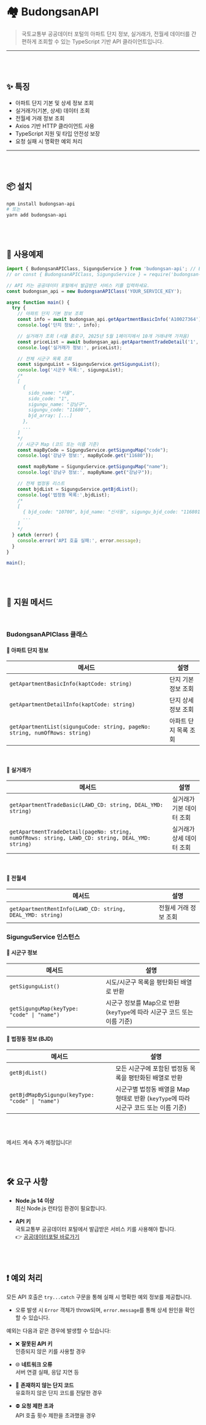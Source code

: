 # 🏘️ BudongsanAPI

> 국토교통부 공공데이터 포털의 아파트 단지 정보, 실거래가, 전월세 데이터를 간편하게 조회할 수 있는 TypeScript 기반 API 클라이언트입니다.
---

<br><br>

## ✨ 특징

- 아파트 단지 기본 및 상세 정보 조회
- 실거래가(기본, 상세) 데이터 조회
- 전월세 거래 정보 조회
- Axios 기반 HTTP 클라이언트 사용
- TypeScript 지원 및 타입 안전성 보장
- 요청 실패 시 명확한 예외 처리
---

<br><br>

## 📦 설치

```bash
npm install budongsan-api
# 또는
yarn add budongsan-api
```

<br><br>

## 🚀 사용예제
```ts
import { BudongsanAPIClass, SigunguService } from 'budongsan-api'; // ESM
// or const { BudongsanAPIClass, SigunguService } = require('budongsan-api'); // CommonJS

// API 키는 공공데이터 포털에서 발급받은 서비스 키를 입력하세요.
const budongsan_api = new BudongsanAPIClass('YOUR_SERVICE_KEY');

async function main() {
  try {
    // 아파트 단지 기본 정보 조회
    const info = await budongsan_api.getApartmentBasicInfo('A10027364'); // '덕수궁롯데캐슬아파트'
    console.log('단지 정보:', info);

    // 실거래가 조회 (서울 종로구, 2025년 5월 1페이지에서 10개 거래내역 가져옴)
    const priceList = await budongsan_api.getApartmentTradeDetail('1', '10', '11110', '202505'); 
    console.log('실거래가 정보:', priceList);

    // 전체 시군구 목록 조회
    const sigunguList = SigunguService.getSigunguList();
    console.log('시군구 목록:', sigunguList);
    /*
    [
      {
        sido_name: "서울",
        sido_code: "1",
        sigungu_name: "강남구",
        sigungu_code: "11680'",
        bjd_array: [...]
      },
      ...
    ]
    */
    // 시군구 Map (코드 또는 이름 기준)
    const mapByCode = SigunguService.getSigunguMap("code");
    console.log('강남구 정보:', mapByCode.get("11680"));

    const mapByName = SigunguService.getSigunguMap("name");
    console.log('강남구 정보:', mapByName.get("강남구"));

    // 전체 법정동 리스트
    const bjdList = SigunguService.getBjdList();
    console.log('법정동 목록:',bjdList);
    /*
    [
      { bjd_code: "10700", bjd_name: "신사동", sigungu_bjd_code: "1168010700" },
      ...
    ]
    */
  } catch (error) {
    console.error('API 호출 실패:', error.message);
  }
}

main();
```

<br><br>

## 📘 지원 메서드

<br>

### BudongsanAPIClass 클래스

#### 📌 아파트 단지 정보

| 메서드 | 설명 |
|--------|------|
| `getApartmentBasicInfo(kaptCode: string)` | 단지 기본 정보 조회 |
| `getApartmentDetailInfo(kaptCode: string)` | 단지 상세 정보 조회 |
| `getApartmentList(sigunguCode: string, pageNo: string, numOfRows: string)` | 아파트 단지 목록 조회 |

<br>

#### 📌 실거래가

| 메서드 | 설명 |
|--------|------|
| `getApartmentTradeBasic(LAWD_CD: string, DEAL_YMD: string)` | 실거래가 기본 데이터 조회 |
| `getApartmentTradeDetail(pageNo: string, numOfRows: string, LAWD_CD: string, DEAL_YMD: string)` | 실거래가 상세 데이터 조회 |

<br>

#### 📌 전월세

| 메서드 | 설명 |
|--------|------|
| `getApartmentRentInfo(LAWD_CD: string, DEAL_YMD: string)` | 전월세 거래 정보 조회 |

### SigunguService 인스턴스

#### 📌 시군구 정보

| 메서드                                        | 설명                                               |
| ------------------------------------------ | ------------------------------------------------ |
| `getSigunguList()`                         | 시도/시군구 목록을 평탄화된 배열로 반환                           |
| `getSigunguMap(keyType: "code" \| "name")` | 시군구 정보를 Map으로 반환 (`keyType`에 따라 시군구 코드 또는 이름 기준) |

#### 📌 법정동 정보 (BJD)

| 메서드                                             | 설명                                                      |
| ----------------------------------------------- | ------------------------------------------------------- |
| `getBjdList()`                                  | 모든 시군구에 포함된 법정동 목록을 평탄화된 배열로 반환                         |
| `getBjdMapBySigungu(keyType: "code" \| "name")` | 시군구별 법정동 배열을 Map 형태로 반환 (`keyType`에 따라 시군구 코드 또는 이름 기준) |

<br><br>

메서드 계속 추가 예정입니다!

<br><br>

## 🛠️ 요구 사항

- **Node.js 14 이상**  
  최신 Node.js 런타임 환경이 필요합니다.

- **API 키**  
  국토교통부 공공데이터 포털에서 발급받은 서비스 키를 사용해야 합니다.  
  👉 [공공데이터포털 바로가기](https://www.data.go.kr/)

<br><br>

## ❗ 예외 처리

모든 API 호출은 `try...catch` 구문을 통해 실패 시 명확한 예외 정보를 제공합니다.

- 오류 발생 시 `Error` 객체가 throw되며, `error.message`를 통해 상세 원인을 확인할 수 있습니다.

예외는 다음과 같은 경우에 발생할 수 있습니다:

- ❌ **잘못된 API 키**  
  인증되지 않은 키를 사용할 경우

- 🌐 **네트워크 오류**  
  서버 연결 실패, 응답 지연 등

- 🏢 **존재하지 않는 단지 코드**  
  유효하지 않은 단지 코드를 전달한 경우

- ⛔ **요청 제한 초과**  
  API 호출 횟수 제한을 초과했을 경우

<br><br>